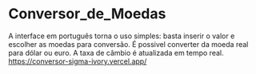# Conversor_de_Moedas
A interface em português torna o uso simples: basta inserir o valor e escolher as moedas para conversão. É possivel converter da moeda real para dólar ou euro. A taxa de câmbio é atualizada em tempo real. https://conversor-sigma-ivory.vercel.app/
